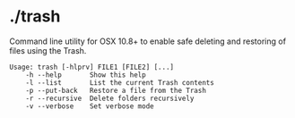 # ./trash
Command line utility for OSX 10.8+ to enable safe deleting and restoring of
files using the Trash.

```
Usage: trash [-hlprv] FILE1 [FILE2] [...]
    -h --help       Show this help
    -l --list       List the current Trash contents
    -p --put-back   Restore a file from the Trash
    -r --recursive  Delete folders recursively
    -v --verbose    Set verbose mode
```
